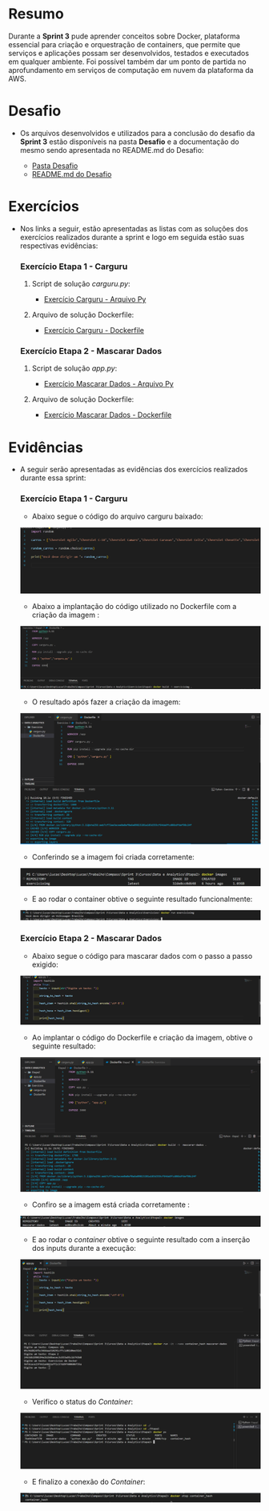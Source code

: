 # Resumo
Durante a **Sprint 3** pude aprender conceitos sobre Docker, plataforma essencial para criação e orquestração de containers, que permite que serviços e aplicações possam ser desenvolvidos, testados e executados em qualquer ambiente. Foi possível também dar um ponto de partida no aprofundamento em serviços de computação em nuvem da plataforma da AWS.  

# Desafio
* Os arquivos desenvolvidos e utilizados para a conclusão do desafio da **Sprint 3** estão disponíveis na pasta **Desafio**  e a documentação do mesmo sendo apresentada no README.md do Desafio:
    
    * [Pasta Desafio](./Desafio/)
    * [README.md do Desafio](./Desafio/README.md)

# Exercícios
*  Nos links a seguir, estão apresentadas as listas com as soluções dos exercícios realizados durante a sprint e logo em seguida estão suas respectivas evidências:
    ### Exercício Etapa 1 - Carguru
    1. Script de solução *carguru.py*:

        * [Exercício Carguru - Arquivo Py](./Exercicios/Etapa1/carguru.py)

    2. Arquivo de solução Dockerfile:
        
        * [Exercício Carguru - Dockerfile](./Exercicios/Etapa1/Dockerfile)

    ### Exercício Etapa 2 - Mascarar Dados
    1. Script de solução *app.py*:
        
        * [Exercício Mascarar Dados - Arquivo Py](./Exercicios/Etapa2/app.py)

    2. Arquivo de solução Dockerfile:
        
        * [Exercício Mascarar Dados - Dockerfile](./Exercicios/Etapa2/Dockerfile)

# Evidências
* A seguir serão apresentadas as evidências dos exercícios realizados durante essa sprint:
    ### Exercício Etapa 1 - Carguru
    * Abaixo segue o código do arquivo carguru baixado:

    ![EvidênciaEtapa1 - Arquivo Carguru](./Exercicios/Imagens_Execucao/Etapa_1_Arq_Carguru.png)

    * Abaixo a implantação do código utilizado no Dockerfile com a criação da imagem :

    ![EvidênciaEtapa1 - Build Imagem](./Exercicios/Imagens_Execucao/Etapa_1_Build_Comando.png)

    * O resultado após fazer a criação da imagem:

    ![EvidênciaEtapa1 - Build Correta](./Exercicios/Imagens_Execucao/Etapa_1_Build.png)

    * Conferindo se a imagem foi criada corretamente:

    ![EvidênciaEtapa1 - Conferência Imagem](./Exercicios/Imagens_Execucao/Etapa_1_Imagem.png)

    * E ao rodar o container obtive o seguinte resultado funcionalmente:

    ![EvidênciaEtapa1 - Resultado Container](./Exercicios/Imagens_Execucao/Etapa_1_RodandoContainer.png)

    ### Exercício Etapa 2 - Mascarar Dados

    * Abaixo segue o código para mascarar dados com o passo a passo exigido:

    ![EvidênciaEtapa2 - Arquivo Mascarar Dados](./Exercicios/Imagens_Execucao/Etapa_2_Arq_Hash.png)

    * Ao implantar o código do Dockerfile e criação da imagem, obtive o seguinte resultado:

    ![EvidênciaEtapa2 - Build Imagem](./Exercicios/Imagens_Execucao/Etapa_2_Imagem.png)

    * Confiro se a imagem está criada corretamente :

    ![EvidênciaEtapa2 - Conferencia Imagem](./Exercicios/Imagens_Execucao/Etapa_2_ConferindoImagens.png)

    * E ao rodar o *container* obtive o seguinte resultado com a inserção dos inputs durante a execução:

    ![EvidênciaEtapa2 - Resultado Container](./Exercicios/Imagens_Execucao/Etapa_2_RodandoContainer.png)

    * Verifico o status do *Container*:

    ![EvidênciaEtapa2 - Status Container](./Exercicios/Imagens_Execucao/Etapa_2_StatusContainer.png)

    * E finalizo a conexão do *Container*:

    ![EvidênciaEtapa2 - Parando Container](./Exercicios/Imagens_Execucao/Etapa_2_ParandoContainer.png)